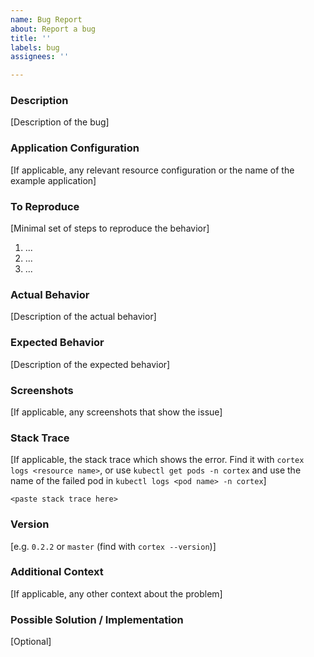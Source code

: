 ```yaml
---
name: Bug Report
about: Report a bug
title: ''
labels: bug
assignees: ''

---
```


### Description

[Description of the bug]

### Application Configuration

[If applicable, any relevant resource configuration or the name of the example application]

### To Reproduce

[Minimal set of steps to reproduce the behavior]

1. ...
2. ...
3. ...

### Actual Behavior

[Description of the actual behavior]

### Expected Behavior

[Description of the expected behavior]

### Screenshots

[If applicable, any screenshots that show the issue]

### Stack Trace

[If applicable, the stack trace which shows the error. Find it with `cortex logs <resource name>`, or use `kubectl get pods -n cortex` and use the name of the failed pod in `kubectl logs <pod name> -n cortex`]

```
<paste stack trace here>
```

### Version

[e.g. `0.2.2` or `master` (find with `cortex --version`)]

### Additional Context

[If applicable, any other context about the problem]

### Possible Solution / Implementation

[Optional]
